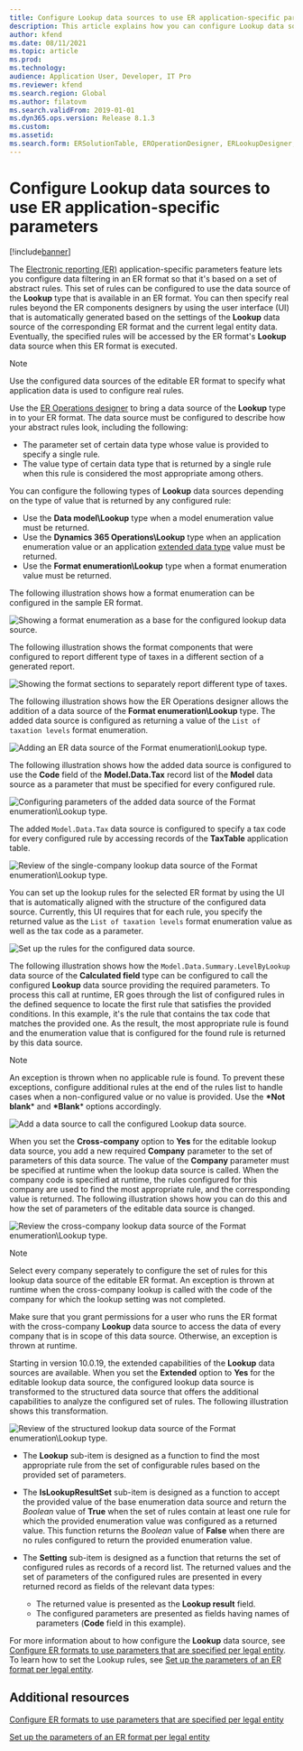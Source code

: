 ```yaml
---
title: Configure Lookup data sources to use ER application-specific parameters
description: This article explains how you can configure Lookup data sources in Electronic reporting (ER) formats to use ER application-specific parameters.
author: kfend
ms.date: 08/11/2021
ms.topic: article
ms.prod: 
ms.technology: 
audience: Application User, Developer, IT Pro
ms.reviewer: kfend
ms.search.region: Global
ms.author: filatovm
ms.search.validFrom: 2019-01-01
ms.dyn365.ops.version: Release 8.1.3
ms.custom: 
ms.assetid: 
ms.search.form: ERSolutionTable, EROperationDesigner, ERLookupDesigner, ERComponentLookupStructureEditing
---
```


# Configure Lookup data sources to use ER application-specific parameters 

[!include[banner](../includes/banner.md)]

The [Electronic reporting (ER)](general-electronic-reporting.md) application-specific parameters feature lets you configure data filtering in an ER format so that it's based on a set of abstract rules. This set of rules can be configured to use the data source of the **Lookup** type that is available in an ER format. You can then specify real rules beyond the ER components designers by using the user interface (UI) that is automatically generated based on the settings of the **Lookup** data source of the corresponding ER format and the current legal entity data. Eventually, the specified rules will be accessed by the ER format's **Lookup** data source when this ER format is executed.

> [!NOTE]
> Use the configured data sources of the editable ER format to specify what application data is used to configure real rules.

Use the [ER Operations designer](general-electronic-reporting.md#building-a-format-that-uses-a-data-model-as-a-base) to bring a data source of the **Lookup** type in to your ER format. The data source must be configured to describe how your abstract rules look, including the following:

   - The parameter set of certain data type whose value is provided to specify a single rule.
   - The value type of certain data type that is returned by a single rule when this rule is considered the most appropriate among others.

You can configure the following types of **Lookup** data sources depending on the type of value that is returned by any configured rule:

   - Use the **Data model\Lookup** type when a model enumeration value must be returned.
   - Use the **Dynamics 365 Operations\Lookup** type when an application enumeration value or an application [extended data type](../extensibility/extensible-edts.md) value must be returned.
   - Use the **Format enumeration\Lookup** type when a format enumeration value must be returned.

The following illustration shows how a format enumeration can be configured in the sample ER format.

   ![Showing a format enumeration as a base for the configured lookup data source.](./media/er-lookup-data-sources-img1.gif)

The following illustration shows the format components that were configured to report different type of taxes in a different section of a generated report.

   ![Showing the format sections to separately report different type of taxes.](./media/er-lookup-data-sources-img2.png)

The following illustration shows how the ER Operations designer allows the addition of a data source of the **Format enumeration\Lookup** type.  The added data source is configured as returning a value of the `List of taxation levels` format enumeration.

   ![Adding an ER data source of the Format enumeration\Lookup type.](./media/er-lookup-data-sources-img3.gif)

The following illustration shows how the added data source is configured to use the **Code** field of the **Model.Data.Tax** record list of the **Model** data source as a parameter that must be specified for every configured rule.

![Configuring parameters of the added data source of the Format enumeration\Lookup type.](./media/er-lookup-data-sources-img4.gif)

The added `Model.Data.Tax` data source is configured to specify a tax code for every configured rule by accessing records of the **TaxTable** application table.

   ![Review of the single-company lookup data source of the Format enumeration\Lookup type.](./media/er-lookup-data-sources-img5.gif)

You can set up the lookup rules for the selected ER format by using the UI that is automatically aligned with the structure of the configured data source. Currently, this UI requires that for each rule, you specify the returned value as the `List of taxation levels` format enumeration value as well as the tax code as a parameter.

   ![Set up the rules for the configured data source.](./media/er-lookup-data-sources-img6.gif)

The following illustration shows how the `Model.Data.Summary.LevelByLookup` data source of the **Calculated field** type can be configured to call the configured **Lookup** data source providing the required parameters. To process this call at runtime, ER goes through the list of configured rules in the defined sequence to locate the first rule that satisfies the provided conditions. In this example, it's the rule that contains the tax code that matches the provided one. As the result, the most appropriate rule is found and the enumeration value that is configured for the found rule is returned by this data source.

> [!NOTE]
> An exception is thrown when no applicable rule is found. To prevent these exceptions, configure additional rules at the end of the rules list to handle cases when a non-configured value or no value is provided. Use the **\*Not blank**\* and **\*Blank**\* options accordingly.  
>
> ![Add a data source to call the configured Lookup data source.](./media/er-lookup-data-sources-img7.png)

When you set the **Cross-company** option to **Yes** for the editable lookup data source, you add a new required **Company** parameter to the set of parameters of this data source. The value of the **Company** parameter must be specified at runtime when the lookup data source is called. When the company code is specified at runtime, the rules configured for this company are used to find the most appropriate rule, and the corresponding value is returned. The following illustration shows how you can do this and how the set of parameters of the editable data source is changed.

   ![Review the cross-company lookup data source of the Format enumeration\Lookup type.](./media/er-lookup-data-sources-img8.gif)

> [!NOTE]
> Select every company seperately to configure the set of rules for this lookup data source of the editable ER format. An exception is thrown at runtime when the cross-company lookup is called with the code of the company for which the lookup setting was not completed.
>
> Make sure that you grant permissions for a user who runs the ER format with the cross-company **Lookup** data source to access the data of every company that is in scope of this data source. Otherwise, an exception is thrown at runtime.

Starting in version 10.0.19, the extended capabilities of the **Lookup** data sources are available. When you set the **Extended** option to **Yes** for the editable lookup data source, the configured lookup data source is transformed to the structured data source that offers the additional capabilities to analyze the configured set of rules. The following illustration shows this transformation.

   ![Review of the structured lookup data source of the Format enumeration\Lookup type.](./media/er-lookup-data-sources-img9.gif)

- The **Lookup** sub-item is designed as a function to find the most appropriate rule from the set of configurable rules based on the provided set of parameters.
- The **IsLookupResultSet** sub-item is designed as a function to accept the provided value of the base enumeration data source and return the *Boolean* value of **True** when the set of rules contain at least one rule for which the provided enumeration value was configured as a returned value. This function returns the *Boolean* value of **False** when there are no rules configured to return the provided enumeration value.
- The **Setting** sub-item is designed as a function that returns the set of configured rules as records of a record list. The returned values and the set of parameters of the configured rules are presented in every returned record as fields of the relevant data types:

    - The returned value is presented as the **Lookup result** field.
    - The configured parameters are presented as fields having names of parameters (**Code** field in this example).

For more information about to how configure the **Lookup** data source, see [Configure ER formats to use parameters that are specified per legal entity](er-app-specific-parameters-configure-format.md). To learn how to set the Lookup rules, see [Set up the parameters of an ER format per legal entity](er-app-specific-parameters-set-up.md).

## Additional resources

[Configure ER formats to use parameters that are specified per legal entity](er-app-specific-parameters-configure-format.md)

[Set up the parameters of an ER format per legal entity](er-app-specific-parameters-set-up.md)
